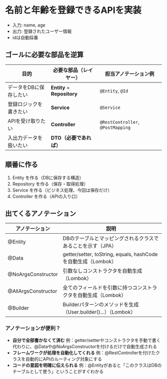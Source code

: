 # 名前と年齢を登録できるAPIを実装

- 入力: name, age
- 出力: 登録されたユーザー情報
- idは自動採番

## ゴールに必要な部品を逆算

| 目的           | 必要な部品（レイヤー）                 | 担当アノテーション例                        |
| ------------ | --------------------------- | --------------------------------- |
| データをDBに保存したい | **Entity** + **Repository** | `@Entity`, `@Id`                  |
| 登録ロジックを書きたい  | **Service**                 | `@Service`                        |
| APIを受け取りたい   | **Controller**              | `@RestController`, `@PostMapping` |
| 入出力データを扱いたい  | **DTO（必要であれば）**             |                                   |

## 順番に作る
1. Entity を作る（DBに保存する構造）
2. Repository を作る（保存・取得処理）
3. Service を作る（ビジネス処理、今回は保存だけ）
4. Controller を作る（APIの入り口）

## 出てくるアノテーション
|アノテーション|説明                                                     
|------------------------|--------------------------------------------------------------
| @Entity                | DBのテーブルとマッピングされるクラスであることを示す（JPA） 
| @Data                  | getter/setter, toString, equals, hashCode を自動生成（Lombok） 
| @NoArgsConstructor     | 引数なしコンストラクタを自動生成（Lombok） 
| @AllArgsConstructor    | 全てのフィールドを引数に持つコンストラクタを自動生成（Lombok） 
| @Builder               | Builderパターンのメソッドを生成（User.builder()...）（Lombok） 

### アノテーションが便利？
- **自分で全部書かなくて済む**
例：getter/setterやコンストラクタを手動で書く代わりに、@Dataや@NoArgsConstructorを付けるだけで自動生成される
- **フレームワークが処理を自動化してくれる**
例：@RestControllerを付けたクラスを自動的にAPIのルーティング対象にする
- **コードの意図を明確に伝えられる**
例：@Entityがあると「このクラスはDBのテーブルとして使う」ということがすぐわかる
